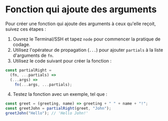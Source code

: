 # Fonction qui ajoute des arguments

Pour créer une fonction qui ajoute des arguments à ceux qu'elle reçoit, suivez ces étapes :

1. Ouvrez le Terminal/SSH et tapez `node` pour commencer la pratique de codage.
2. Utilisez l'opérateur de propagation (`...`) pour ajouter `partials` à la liste d'arguments de `fn`.
3. Utilisez le code suivant pour créer la fonction :

```js
const partialRight =
  (fn, ...partials) =>
  (...args) =>
    fn(...args, ...partials);
```

4. Testez la fonction avec un exemple, tel que :

```js
const greet = (greeting, name) => greeting + " " + name + "!";
const greetJohn = partialRight(greet, "John");
greetJohn("Hello"); // 'Hello John!'
```
